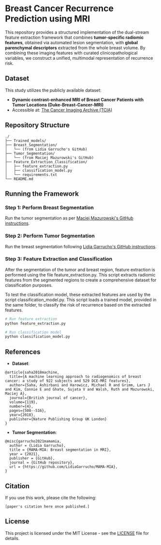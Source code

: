 # Breast Cancer Recurrence Prediction using MRI

This repository provides a structured implementation of the dual-stream feature extraction framework that combines **tumor-specific radiomic features**, obtained via automated lesion segmentation, with **global parenchymal descriptors** extracted from the whole breast volume. By combining these imaging features with curated clinicopathological variables, we construct a unified, multimodal representation of recurrence risk.

## Dataset

This study utilizes the publicly available dataset:
- **Dynamic contrast-enhanced MRI of Breast Cancer Patients with Tumor Locations (Duke-Breast-Cancer-MRI)**
- Accessible at: [The Cancer Imaging Archive (TCIA)](https://doi.org/10.7937/TCIA.e3sv-re93)

## Repository Structure
```
./
├── Trained_models/
├── Breast_Segmentation/
│   └── (from Lidia Garrucho's GitHub)
├── Tumor_Segmentation/
│   └── (from Maciej Mazurowski's GitHub)
├── Feature_Extraction_Classification/
│   ├── feature_extraction.py
│   ├── classification_model.py
│   └── requirements.txt
└── README.md
```
## Running the Framework

### Step 1: Perform Breast Segmentation
Run the tumor segmentation as per [Maciej Mazurowski's GitHub instructions](https://github.com/MaciejMazurowski/mri-breast-tumor-segmentation).

### Step 2: Perform Tumor Segmentation
Run the breast segmentation following [Lidia Garrucho's GitHub instructions](https://github.com/LidiaGarrucho/MAMA-MIA).

### Step 3: Feature Extraction and Classification
After the segmentation of the tumor and breast region, feature extraction is performed using the file feature_extraction.py. This script extracts radiomic features from the segmented regions to create a comprehensive dataset for classification purposes.

To test the classification model, these extracted features are used by the script classification_model.py. This script loads a trained model, provided in the same folder, to classify the risk of recurrence based on the extracted features.
```bash
# Run feature extraction
python feature_extraction.py

# Run classification model
python classification_model.py
```

## References

- **Dataset**:
```
@article{saha2018machine,
  title={A machine learning approach to radiogenomics of breast cancer: a study of 922 subjects and 529 DCE-MRI features},
  author={Saha, Ashirbani and Harowicz, Michael R and Grimm, Lars J and Kim, Connie E and Ghate, Sujata V and Walsh, Ruth and Mazurowski, Maciej A},
  journal={British journal of cancer},
  volume={119},
  number={4},
  pages={508--516},
  year={2018},
  publisher={Nature Publishing Group UK London}
}
```
- **Tumor Segmentation**:
```
@misc{garrucho2021mamamia,
  author = {Lidia Garrucho},
  title = {MAMA-MIA: Breast segmentation in MRI},
  year = {2021},
  publisher = {GitHub},
  journal = {GitHub repository},
  url = {https://github.com/LidiaGarrucho/MAMA-MIA},
}
```

## Citation
If you use this work, please cite the following:
```
[paper's citation here once published.]
```

## License
This project is licensed under the MIT License - see the [LICENSE](LICENSE) file for details.
